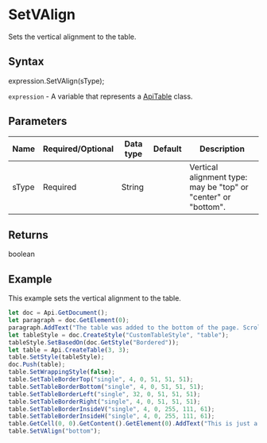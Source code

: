 # SetVAlign

Sets the vertical alignment to the table.

## Syntax

expression.SetVAlign(sType);

`expression` - A variable that represents a [ApiTable](../ApiTable.md) class.

## Parameters

| **Name** | **Required/Optional** | **Data type** | **Default** | **Description** |
| ------------- | ------------- | ------------- | ------------- | ------------- |
| sType | Required | String |  | Vertical alignment type: may be "top" or "center" or "bottom". |

## Returns

boolean

## Example

This example sets the vertical alignment to the table.

```javascript
let doc = Api.GetDocument();
let paragraph = doc.GetElement(0);
paragraph.AddText("The table was added to the bottom of the page. Scroll down to see it."); 
let tableStyle = doc.CreateStyle("CustomTableStyle", "table");
tableStyle.SetBasedOn(doc.GetStyle("Bordered"));
let table = Api.CreateTable(3, 3);
table.SetStyle(tableStyle);
doc.Push(table);
table.SetWrappingStyle(false);
table.SetTableBorderTop("single", 4, 0, 51, 51, 51);
table.SetTableBorderBottom("single", 4, 0, 51, 51, 51);
table.SetTableBorderLeft("single", 32, 0, 51, 51, 51);
table.SetTableBorderRight("single", 4, 0, 51, 51, 51);
table.SetTableBorderInsideV("single", 4, 0, 255, 111, 61);
table.SetTableBorderInsideH("single", 4, 0, 255, 111, 61);
table.GetCell(0, 0).GetContent().GetElement(0).AddText("This is just a sample text.");
table.SetVAlign("bottom");
```

